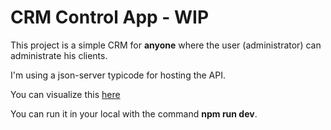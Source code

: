# CRM Control App - WIP

This project is a simple CRM for **anyone** where the user (administrator) can administrate his clients.

I'm using a json-server typicode for hosting the API.

You can visualize this [here]()

You can run it in your local with the command **npm run dev**.